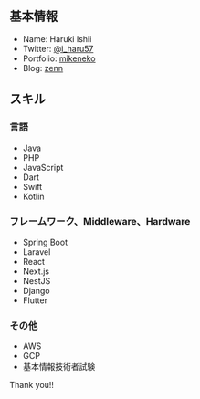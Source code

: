 ## 基本情報
- Name: Haruki Ishii
- Twitter: [@i_haru57](https://twitter.com/i_haru57)
- Portfolio: [mikeneko](https://mike-neko-507-hhflb5mpx-haru507.vercel.app/)
- Blog: [zenn](https://zenn.dev/haru507)

## スキル
### 言語
- Java
- PHP
- JavaScript
- Dart
- Swift
- Kotlin

### フレームワーク、Middleware、Hardware
- Spring Boot
- Laravel
- React
- Next.js
- NestJS
- Django
- Flutter

### その他
- AWS
- GCP
- 基本情報技術者試験

Thank you!!
